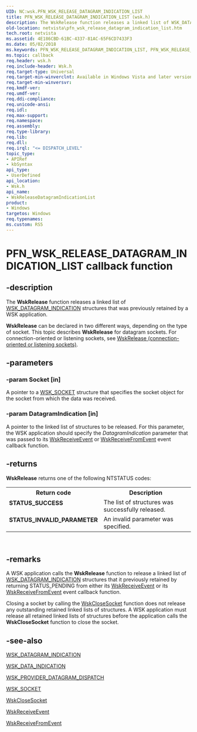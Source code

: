 ```yaml
---
UID: NC:wsk.PFN_WSK_RELEASE_DATAGRAM_INDICATION_LIST
title: PFN_WSK_RELEASE_DATAGRAM_INDICATION_LIST (wsk.h)
description: The WskRelease function releases a linked list of WSK_DATAGRAM_INDICATION structures that was previously retained by a WSK application.
old-location: netvista\pfn_wsk_release_datagram_indication_list.htm
tech.root: netvista
ms.assetid: 4E186CBD-61BC-4337-81AC-65F6CD7433F3
ms.date: 05/02/2018
ms.keywords: PFN_WSK_RELEASE_DATAGRAM_INDICATION_LIST, PFN_WSK_RELEASE_DATAGRAM_INDICATION_LIST callback, WskReleaseDatagramIndicationList, WskReleaseDatagramIndicationList callback function [Network Drivers Starting with Windows Vista], netvista.pfn_wsk_release_datagram_indication_list, wsk/WskReleaseDatagramIndicationList
ms.topic: callback
req.header: wsk.h
req.include-header: Wsk.h
req.target-type: Universal
req.target-min-winverclnt: Available in Windows Vista and later versions of the Windows operating   systems.
req.target-min-winversvr: 
req.kmdf-ver: 
req.umdf-ver: 
req.ddi-compliance: 
req.unicode-ansi: 
req.idl: 
req.max-support: 
req.namespace: 
req.assembly: 
req.type-library: 
req.lib: 
req.dll: 
req.irql: "<= DISPATCH_LEVEL"
topic_type:
- APIRef
- kbSyntax
api_type:
- UserDefined
api_location:
- Wsk.h
api_name:
- WskReleaseDatagramIndicationList
product:
- Windows
targetos: Windows
req.typenames: 
ms.custom: RS5
---
```


# PFN_WSK_RELEASE_DATAGRAM_INDICATION_LIST callback function


## -description


The 
  <b>WskRelease</b> function releases a linked list of 
  <a href="https://docs.microsoft.com/windows-hardware/drivers/ddi/content/wsk/ns-wsk-_wsk_datagram_indication">WSK_DATAGRAM_INDICATION</a> structures
  that was previously retained by a WSK application.

<b>WskRelease</b> can be declared in two different ways, depending on the type of socket. This topic describes <b>WskRelease</b> for datagram sockets. For connection-oriented or listening sockets, see <a href="https://docs.microsoft.com/previous-versions/windows/hardware/drivers/ff571144(v=vs.85)">WskRelease (connection-oriented or listening sockets)</a>.


## -parameters




### -param Socket [in]

A pointer to a 
     <a href="https://docs.microsoft.com/windows-hardware/drivers/ddi/content/wsk/ns-wsk-_wsk_socket">WSK_SOCKET</a> structure that specifies the socket
     object for the socket from which the data was received.


### -param DatagramIndication [in]

A pointer to the linked list of structures to be released. For this parameter, the WSK application
     should specify the 
     <i>DatagramIndication</i> parameter that was passed to its 
     <a href="https://docs.microsoft.com/windows-hardware/drivers/ddi/content/wsk/nc-wsk-pfn_wsk_receive_event">WskReceiveEvent</a> or 
     <a href="https://docs.microsoft.com/windows-hardware/drivers/ddi/content/wsk/nc-wsk-pfn_wsk_receive_from_event">WskReceiveFromEvent</a> event callback
     function.


## -returns



<b>WskRelease</b> returns one of the following NTSTATUS codes:

<table>
<tr>
<th>Return code</th>
<th>Description</th>
</tr>
<tr>
<td width="40%">
<dl>
<dt><b>STATUS_SUCCESS</b></dt>
</dl>
</td>
<td width="60%">
The list of structures was successfully released.

</td>
</tr>
<tr>
<td width="40%">
<dl>
<dt><b>STATUS_INVALID_PARAMETER</b></dt>
</dl>
</td>
<td width="60%">
An invalid parameter was specified.

</td>
</tr>
</table>
 




## -remarks



A WSK application calls the 
    <b>WskRelease</b> function to release a linked list of <a href="https://docs.microsoft.com/windows-hardware/drivers/ddi/content/wsk/ns-wsk-_wsk_datagram_indication">WSK_DATAGRAM_INDICATION</a> structures
    that it previously retained by returning STATUS_PENDING from either its 
    <a href="https://docs.microsoft.com/windows-hardware/drivers/ddi/content/wsk/nc-wsk-pfn_wsk_receive_event">WskReceiveEvent</a> or its 
    <a href="https://docs.microsoft.com/windows-hardware/drivers/ddi/content/wsk/nc-wsk-pfn_wsk_receive_from_event">WskReceiveFromEvent</a> event callback
    function.

Closing a socket by calling the 
    <a href="https://docs.microsoft.com/windows-hardware/drivers/ddi/content/wsk/nc-wsk-pfn_wsk_close_socket">WskCloseSocket</a> function does not release
    any outstanding retained linked lists of structures. A WSK application must release all retained linked
    lists of structures before the application calls the 
    <b>WskCloseSocket</b> function to close the socket.




## -see-also




<a href="https://docs.microsoft.com/windows-hardware/drivers/ddi/content/wsk/ns-wsk-_wsk_datagram_indication">WSK_DATAGRAM_INDICATION</a>



<a href="https://docs.microsoft.com/windows-hardware/drivers/ddi/content/wsk/ns-wsk-_wsk_data_indication">WSK_DATA_INDICATION</a>



<a href="https://docs.microsoft.com/windows-hardware/drivers/ddi/content/wsk/ns-wsk-_wsk_provider_datagram_dispatch">
   WSK_PROVIDER_DATAGRAM_DISPATCH</a>



<a href="https://docs.microsoft.com/windows-hardware/drivers/ddi/content/wsk/ns-wsk-_wsk_socket">WSK_SOCKET</a>



<a href="https://docs.microsoft.com/windows-hardware/drivers/ddi/content/wsk/nc-wsk-pfn_wsk_close_socket">WskCloseSocket</a>



<a href="https://docs.microsoft.com/windows-hardware/drivers/ddi/content/wsk/nc-wsk-pfn_wsk_receive_event">WskReceiveEvent</a>



<a href="https://docs.microsoft.com/windows-hardware/drivers/ddi/content/wsk/nc-wsk-pfn_wsk_receive_from_event">WskReceiveFromEvent</a>
 

 

